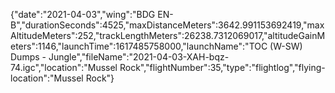 {"date":"2021-04-03","wing":"BDG EN-B","durationSeconds":4525,"maxDistanceMeters":3642.991153692419,"maxAltitudeMeters":252,"trackLengthMeters":26238.7312069017,"altitudeGainMeters":1146,"launchTime":1617485758000,"launchName":"TOC (W-SW) Dumps - Jungle","fileName":"2021-04-03-XAH-bqz-74.igc","location":"Mussel Rock","flightNumber":35,"type":"flightlog","flying-location":"Mussel Rock"}
